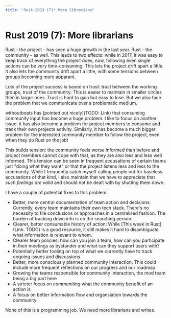 ```yaml
---
title: "Rust 2019 (7): More librarians"
---
```


# Rust 2019 (7): More librarians

Rust - the project - has seen a huge growth in the last year. Rust - the community - as well. This leads to two effects: while in 2017, it was easy to keep track of everything the project does, now, following even single actions can be very time-consuming. This lets the project drift apart a little. It also lets the community drift apart a little, with some tensions between groups becoming more apparant.

Lots of the project success is based on trust: trust between the working groups, trust of the community. This is easier to maintain in smaller circles then in larger ones. Trust is hard to gain but easy to lose. But we also face the problem that we communicate over a problematic medium.

withoutboats has [pointed out nicely](TODO: Link) that consuming community input has become a huge problem. I like to focus on another issue: it has also become a problem for project members to consume and track their own projects activity. Similarly, it has become a much bigger problem for the interested community member to follow the project, even when they do Rust on the job!

This builds tension: the community feels worse informed than before and project members cannot cope with that, as they are also less and less well informed. This tension can be seen in frequent accusations of certain teams just "doing what they want" or that the project listens less and less to the community. While I frequently catch myself calling people out for baseless accusations of that kind, I also maintain that we have to appreciate that _such feelings are valid_ and should not be dealt with by shutting them down.

I have a couple of potential fixes to this problem:

* Better, more central documentation of team action and decisions: Currently, every team maintains their own tech stack. There's no necessity to file conclusions or approaches in a centralised fashion. The burden of tracking down info is on the searching person.
* Clearer, better consumable history of action: While [This week in Rust](Link: TODO) is a good resource, it still makes it hard to disambiguate what information is relevant to whom.
* Clearer team policies: how can you join a team, how can you participate in their meetings as bystander and what can they support users with?
* Potentially better tooling on top of what we currently have to track ongoing issues and discussions
* Better, more consciously planned community interaction. This could include more frequent reflections on our progress and our roadmap.
* Growing the teams responsible for community interaction, the mod team being a big part here
* A stricter focus on _communiting_ what the community benefit of an action is
* A focus on better information flow and organsiation towards the community

None of this is a programming job. We need more librarians and writes.